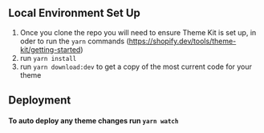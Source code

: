 ## Local Environment Set Up
1. Once you clone the repo you will need to ensure Theme Kit is set up, in oder to run the `yarn` commands (https://shopify.dev/tools/theme-kit/getting-started)
2. run `yarn install`
3. run `yarn download:dev` to get a copy of the most current code for your theme
## Deployment

#### To auto deploy any theme changes run `yarn watch`